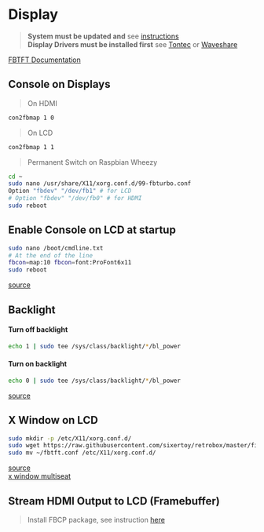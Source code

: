 # Display

> **System must be updated and** see [instructions](./_update_system.md)<br>
> **Display Drivers must be installed first**
> see [Tontec](./../displays/tontec35.md) or [Waveshare](./../displays/waveshare35a.md)

[FBTFT Documentation](https://github.com/notro/fbtft/wiki)

## Console on Displays

> On HDMI

```bash
con2fbmap 1 0
```

> On LCD

```bash
con2fbmap 1 1
```

> Permanent Switch on Raspbian Wheezy

```bash
cd ~
sudo nano /usr/share/X11/xorg.conf.d/99-fbturbo.conf
Option "fbdev" "/dev/fb1" # for LCD
# Option "fbdev" "/dev/fb0" # for HDMI
sudo reboot
```

## Enable Console on LCD at startup

```bash
sudo nano /boot/cmdline.txt
# At the end of the line
fbcon=map:10 fbcon=font:ProFont6x11
sudo reboot
```

[source](https://github.com/notro/fbtft/wiki/Boot-console)

## Backlight

#### Turn off backlight

```bash
echo 1 | sudo tee /sys/class/backlight/*/bl_power
```

#### Turn on backlight

```bash
echo 0 | sudo tee /sys/class/backlight/*/bl_power
```

[source](https://github.com/notro/fbtft/wiki/Backlight)

## X Window on LCD

```bash
sudo mkdir -p /etc/X11/xorg.conf.d/
sudo wget https://raw.githubusercontent.com/sixertoy/retrobox/master/files/fbtft.conf
sudo mv ~/fbtft.conf /etc/X11/xorg.conf.d/
```

[source](https://github.com/notro/fbtft/wiki/FBTFT-on-Raspian#where-to-display-x-windows)<br>
[x window multiseat](https://github.com/notro/fbtft-spindle/wiki/Appendix#x-windows-multiseat)

## Stream HDMI Output to LCD (Framebuffer)

> Install FBCP package, see instruction [here](./../displays/FBCP.md)
